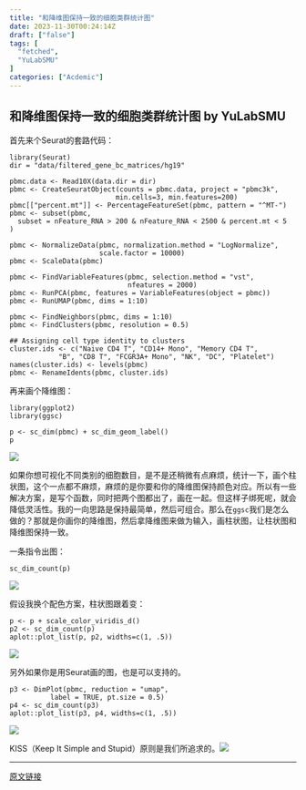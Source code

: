 ```yaml
---
title: "和降维图保持一致的细胞类群统计图"
date: 2023-11-30T00:24:14Z
draft: ["false"]
tags: [
  "fetched",
  "YuLabSMU"
]
categories: ["Acdemic"]
---
```

和降维图保持一致的细胞类群统计图 by YuLabSMU
------
<div><section data-tool="mdnice编辑器" data-website="https://www.mdnice.com" data-mpa-powered-by="yiban.io"><p data-tool="mdnice编辑器">首先来个Seurat的套路代码：</p><pre data-tool="mdnice编辑器"><span></span><code><span>library</span>(Seurat)<br>dir = <span>"data/filtered_gene_bc_matrices/hg19"</span><br><br>pbmc.data &lt;- Read10X(data.dir = dir)<br>pbmc &lt;- CreateSeuratObject(counts = pbmc.data, project = <span>"pbmc3k"</span>, <br>                          min.cells=<span>3</span>, min.features=<span>200</span>)<br>pbmc[[<span>"percent.mt"</span>]] &lt;- PercentageFeatureSet(pbmc, pattern = <span>"^MT-"</span>)<br>pbmc &lt;- subset(pbmc,<br>  subset = nFeature_RNA &gt; <span>200</span> &amp; nFeature_RNA &lt; <span>2500</span> &amp; percent.mt &lt; <span>5</span><br>)<br><br>pbmc &lt;- NormalizeData(pbmc, normalization.method = <span>"LogNormalize"</span>,<br>                      scale.factor = <span>10000</span>)<br>pbmc &lt;- ScaleData(pbmc)<br><br>pbmc &lt;- FindVariableFeatures(pbmc, selection.method = <span>"vst"</span>,<br>                             nfeatures = <span>2000</span>)<br>pbmc &lt;- RunPCA(pbmc, features = VariableFeatures(object = pbmc))<br>pbmc &lt;- RunUMAP(pbmc, dims = <span>1</span>:<span>10</span>)<br><br>pbmc &lt;- FindNeighbors(pbmc, dims = <span>1</span>:<span>10</span>)<br>pbmc &lt;- FindClusters(pbmc, resolution = <span>0.5</span>)<br><br><span>## Assigning cell type identity to clusters</span><br>cluster.ids &lt;- c(<span>"Naive CD4 T"</span>, <span>"CD14+ Mono"</span>, <span>"Memory CD4 T"</span>, <br>            <span>"B"</span>, <span>"CD8 T"</span>, <span>"FCGR3A+ Mono"</span>, <span>"NK"</span>, <span>"DC"</span>, <span>"Platelet"</span>)<br>names(cluster.ids) &lt;- levels(pbmc)<br>pbmc &lt;- RenameIdents(pbmc, cluster.ids)<br></code></pre><p data-tool="mdnice编辑器">再来画个降维图：</p><pre data-tool="mdnice编辑器"><span></span><code><span>library</span>(ggplot2)<br><span>library</span>(ggsc)<br><br>p &lt;- sc_dim(pbmc) + sc_dim_geom_label()<br>p<br></code></pre><p><img data-galleryid="" data-ratio="0.567987567987568" data-s="300,640" data-src="https://mmbiz.qpic.cn/mmbiz_png/MPBFtnFrw4lKESUNOpYXEByibO3J8IaOjdSjmiaGENMSSktAKPw9p5M7eBmEqWmMcgpGlUzoeouqHkFSWVcyicAJg/640?wx_fmt=png" data-type="png" data-w="1287" src="https://mmbiz.qpic.cn/mmbiz_png/MPBFtnFrw4lKESUNOpYXEByibO3J8IaOjdSjmiaGENMSSktAKPw9p5M7eBmEqWmMcgpGlUzoeouqHkFSWVcyicAJg/640?wx_fmt=png"></p><p data-tool="mdnice编辑器">如果你想可视化不同类别的细胞数目，是不是还稍微有点麻烦，统计一下，画个柱状图，这个一点都不麻烦，麻烦的是你要和你的降维图保持颜色对应。所以有一些解决方案，是写个函数，同时把两个图都出了，画在一起。但这样子绑死呢，就会降低灵活性。我的一向思路是保持最简单，然后可组合。那么在<code>ggsc</code>我们是怎么做的？那就是你画你的降维图，然后拿降维图来做为输入，画柱状图，让柱状图和降维图保持一致。</p><p data-tool="mdnice编辑器">一条指令出图：</p><pre data-tool="mdnice编辑器"><span></span><code>sc_dim_count(p)<br></code></pre><p><img data-galleryid="" data-ratio="0.567987567987568" data-s="300,640" data-src="https://mmbiz.qpic.cn/mmbiz_png/MPBFtnFrw4lKESUNOpYXEByibO3J8IaOjaaXX515g5RLjYKEJlaMibpsUN4lK4WtfcThWKBJW69xSek80uSRTDuQ/640?wx_fmt=png" data-type="png" data-w="1287" src="https://mmbiz.qpic.cn/mmbiz_png/MPBFtnFrw4lKESUNOpYXEByibO3J8IaOjaaXX515g5RLjYKEJlaMibpsUN4lK4WtfcThWKBJW69xSek80uSRTDuQ/640?wx_fmt=png"></p><p data-tool="mdnice编辑器">假设我换个配色方案，柱状图跟着变：</p><pre data-tool="mdnice编辑器"><span></span><code>p &lt;- p + scale_color_viridis_d()<br>p2 &lt;- sc_dim_count(p)<br>aplot::plot_list(p, p2, widths=c(<span>1</span>, <span>.5</span>))<br></code></pre><p><img data-galleryid="" data-ratio="0.567987567987568" data-s="300,640" data-src="https://mmbiz.qpic.cn/mmbiz_png/MPBFtnFrw4lKESUNOpYXEByibO3J8IaOjWoxiaXjdJ41Weibxw6RORstQeKXMOJjIZbmt7uuX0qx02BGM4VMx6nSA/640?wx_fmt=png" data-type="png" data-w="1287" src="https://mmbiz.qpic.cn/mmbiz_png/MPBFtnFrw4lKESUNOpYXEByibO3J8IaOjWoxiaXjdJ41Weibxw6RORstQeKXMOJjIZbmt7uuX0qx02BGM4VMx6nSA/640?wx_fmt=png"></p><p data-tool="mdnice编辑器">另外如果你是用Seurat画的图，也是可以支持的。</p><pre data-tool="mdnice编辑器"><span></span><code>p3 &lt;- DimPlot(pbmc, reduction = <span>"umap"</span>,<br>          label = <span>TRUE</span>, pt.size = <span>0.5</span>) <br>p4 &lt;- sc_dim_count(p3)<br>aplot::plot_list(p3, p4, widths=c(<span>1</span>, <span>.5</span>))<br></code></pre></section><p><img data-galleryid="" data-ratio="0.567987567987568" data-s="300,640" data-src="https://mmbiz.qpic.cn/mmbiz_png/MPBFtnFrw4lKESUNOpYXEByibO3J8IaOjyT3fX4Ilcgch2oWWacow7aQ1bFVib9gI6YtSFAgwfazziapROxIWAzrA/640?wx_fmt=png" data-type="png" data-w="1287" src="https://mmbiz.qpic.cn/mmbiz_png/MPBFtnFrw4lKESUNOpYXEByibO3J8IaOjyT3fX4Ilcgch2oWWacow7aQ1bFVib9gI6YtSFAgwfazziapROxIWAzrA/640?wx_fmt=png"></p><section data-tool="mdnice编辑器" data-website="https://www.mdnice.com"><p data-tool="mdnice编辑器">KISS（Keep It Simple and Stupid）原则是我们所追求的。<img data-src="https://res.wx.qq.com/t/wx_fed/we-emoji/res/v1.3.10/assets/newemoji/Firecracker.png" data-ratio="1" data-w="128" src="https://res.wx.qq.com/t/wx_fed/we-emoji/res/v1.3.10/assets/newemoji/Firecracker.png"></p></section><p><mp-style-type data-value="3"></mp-style-type></p></div>  
<hr>
<a href="https://mp.weixin.qq.com/s/PRStNRokP3oCgGStbiNRLw",target="_blank" rel="noopener noreferrer">原文链接</a>
